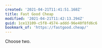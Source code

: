 ```yaml
---
created: '2021-04-21T11:41:51.168Z'
title: Fast Good Cheap
modified: '2021-04-21T11:42:13.294Z'
guid: 1ce13109-c5f8-4574-addd-96e40f8fd6c6
bookmark_of: 'https://fastgood.cheap/'
---
```

Choose two. 
